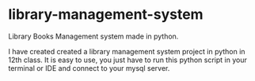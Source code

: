 # library-management-system
Library Books Management system made in python.


I have created created a library management system project in python  in 12th class.
It is easy to use, you just have to run this python script in your terminal or IDE and connect to your mysql server.
